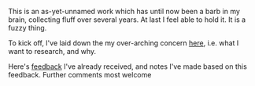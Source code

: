 This is an as-yet-unnamed work which has until now been a barb in my brain, collecting fluff over several years. At last I feel able to hold it. It is a fuzzy thing.

To kick off, I've laid down the my over-arching concern [here](shadows.md), i.e. what I want to research, and why.

Here's [feedback](feedback.md) I've already received, and notes I've made based on this feedback. Further comments most welcome


